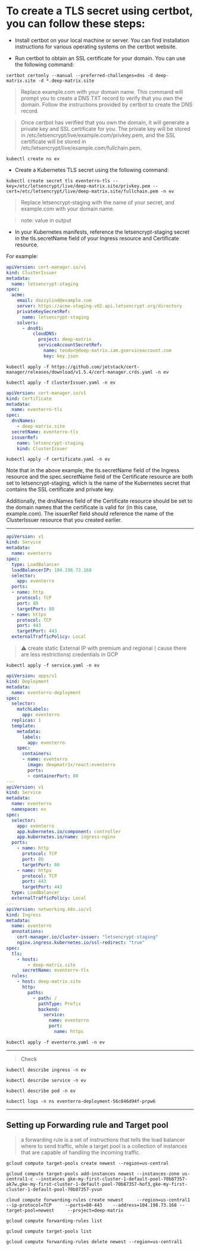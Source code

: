 # To create a TLS secret using certbot, you can follow these steps:

- Install certbot on your local machine or server. You can find installation instructions for various operating systems on the certbot website.



- Run certbot to obtain an SSL certificate for your domain. You can use the following command:

```
certbot certonly --manual --preferred-challenges=dns -d deep-matrix.site -d *.deep-matrix.site
```
> Replace example.com with your domain name. This command will prompt you to create a DNS TXT record to verify that you own the domain. Follow the instructions provided by certbot to create the DNS record.

> Once certbot has verified that you own the domain, it will generate a private key and SSL certificate for you. The private key will be stored in /etc/letsencrypt/live/example.com/privkey.pem, and the SSL certificate will be stored in /etc/letsencrypt/live/example.com/fullchain.pem.

```
kubectl create ns ev
```

- Create a Kubernetes TLS secret using the following command:


```
kubectl create secret tls eventerro-tls --key=/etc/letsencrypt/live/deep-matrix.site/privkey.pem --cert=/etc/letsencrypt/live/deep-matrix.site/fullchain.pem -n ev
```

> Replace letsencrypt-staging with the name of your secret, and example.com with your domain name.


> note: value in output

- In your Kubernetes manifests, reference the letsencrypt-staging secret in the tls.secretName field of your Ingress resource and Certificate resource.

For example:

```yml
apiVersion: cert-manager.io/v1
kind: ClusterIssuer
metadata:
  name: letsencrypt-staging
spec:
  acme:
    email: dozzylind@example.com
    server: https://acme-staging-v02.api.letsencrypt.org/directory
    privateKeySecretRef:
      name: letsencrypt-staging
    solvers:
      - dns01:
          cloudDNS:
            project: deep-matrix
            serviceAccountSecretRef:
              name: teodor@deep-matrix.iam.gserviceaccount.com
              key: key.json

```

```
kubectl apply -f https://github.com/jetstack/cert-manager/releases/download/v1.5.4/cert-manager.crds.yaml -n ev
```

```
kubectl apply -f clusterIssuer.yaml -n ev
```

```yaml
apiVersion: cert-manager.io/v1
kind: Certificate
metadata:
  name: eventerro-tls
spec:
  dnsNames:
    - deep-matrix.site
  secretName: eventerro-tls
  issuerRef:
    name: letsencrypt-staging
    kind: ClusterIssuer
```

```
kubectl apply -f certificate.yaml -n ev
```

Note that in the above example, the tls.secretName field of the Ingress resource and the spec.secretName field of the Certificate resource are both set to letsencrypt-staging, which is the name of the Kubernetes secret that contains the SSL certificate and private key.

Additionally, the dnsNames field of the Certificate resource should be set to the domain names that the certificate is valid for (in this case, example.com). The issuerRef field should reference the name of the ClusterIssuer resource that you created earlier.

---

```yml
apiVersion: v1
kind: Service
metadata:
  name: eventerro
spec:
  type: LoadBalancer
  loadBalancerIP: 104.198.73.168
  selector:
    app: eventerro
  ports:
  - name: http
    protocol: TCP
    port: 80
    targetPort: 80
  - name: https
    protocol: TCP
    port: 443
    targetPort: 443
  externalTrafficPolicy: Local
```
> ⚠️ create static External IP with premium and regional ( cause there are less restrictions) credentials in GCP

```
kubectl apply -f service.yaml -n ev
```

```yml
apiVersion: apps/v1
kind: Deployment
metadata:
  name: eventerro-deployment
spec:
  selector:
    matchLabels:
      app: eventerro
  replicas: 1
  template:
    metadata:
      labels:
        app: eventerro
    spec:
      containers:
      - name: eventerro
        image: deepmatr1x/react:eventerro
        ports:
        - containerPort: 80
---
apiVersion: v1
kind: Service
metadata:
  name: eventerro
  namespace: ev
spec:
  selector:
    app: eventerro
    app.kubernetes.io/component: controller
    app.kubernetes.io/name: ingress-nginx
  ports:
    - name: http
      protocol: TCP
      port: 80
      targetPort: 80
    - name: https
      protocol: TCP
      port: 443
      targetPort: 443
  type: LoadBalancer
  externalTrafficPolicy: Local
---
apiVersion: networking.k8s.io/v1
kind: Ingress
metadata:
  name: eventerro
  annotations:
    cert-manager.io/cluster-issuer: "letsencrypt-staging"
    nginx.ingress.kubernetes.io/ssl-redirect: "true"
spec:
  tls:
    - hosts:
        - deep-matrix.site
      secretName: eventerro-tls
  rules:
    - host: deep-matrix.site
      http:
        paths:
          - path: /
            pathType: Prefix
            backend:
              service:
                name: eventerro
                port:
                  name: https

```

```
kubectl apply -f eventerro.yaml -n ev
```
---

> Check

```
kubectl describe ingress -n ev
```

```
kubectl describe service -n ev
```

```
kubectl describe pod -n ev
```

```
kubectl logs -n ns eventerro-deployment-56c846d94f-prpw6
```
---
## Setting up Forwarding rule and Target pool 

> a forwarding rule is a set of instructions that tells the load balancer where to send traffic, while a target pool is a collection of instances that are capable of handling the incoming traffic.

```
gcloud compute target-pools create newest --region=us-central
```

```
gcloud compute target-pools add-instances newest --instances-zone us-central1-c --instances gke-my-first-cluster-1-default-pool-70b87357-ak7w,gke-my-first-cluster-1-default-pool-70b87357-hof3,gke-my-first-cluster-1-default-pool-70b87357-yvun
```

```
cloud compute forwarding-rules create newest     --region=us-central1     --ip-protocol=TCP     --ports=80-443    --address=104.198.73.168 --target-pool=newest     --project=deep-matrix
```

```
gcloud compute forwarding-rules list
```
```
gcloud compute target-pools list
```
```
gcloud compute forwarding-rules delete newest --region=us-central1
```
